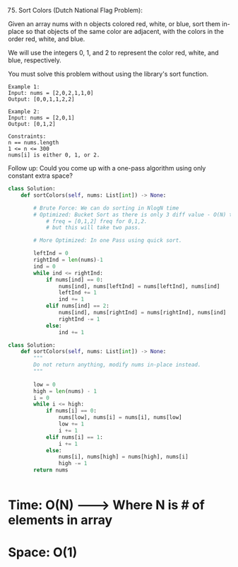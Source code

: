 75. Sort Colors (Dutch National Flag Problem):

Given an array nums with n objects colored red, white, or blue, sort them in-place so that objects of the same color are adjacent, with the colors in the order red, white, and blue.

We will use the integers 0, 1, and 2 to represent the color red, white, and blue, respectively.

You must solve this problem without using the library's sort function.

 
```
Example 1:
Input: nums = [2,0,2,1,1,0]
Output: [0,0,1,1,2,2]
```
```
Example 2:
Input: nums = [2,0,1]
Output: [0,1,2]
``` 

```
Constraints:
n == nums.length
1 <= n <= 300
nums[i] is either 0, 1, or 2.
``` 

Follow up: Could you come up with a one-pass algorithm using only constant extra space?


```py
class Solution:
    def sortColors(self, nums: List[int]) -> None:

        # Brute Force: We can do sorting in NlogN time
        # Optimized: Bucket Sort as there is only 3 diff value - O(N) time
            # freq = [0,1,2] freq for 0,1,2. 
            # but this will take two pass.

        # More Optimized: In one Pass using quick sort.

        leftInd = 0
        rightInd = len(nums)-1
        ind = 0
        while ind <= rightInd:
            if nums[ind] == 0:
                nums[ind], nums[leftInd] = nums[leftInd], nums[ind]
                leftInd += 1
                ind += 1
            elif nums[ind] == 2:
                nums[ind], nums[rightInd] = nums[rightInd], nums[ind]
                rightInd -= 1
            else:
                ind += 1

```



```python
class Solution:
    def sortColors(self, nums: List[int]) -> None:
        """
        Do not return anything, modify nums in-place instead.
        """
        
        low = 0
        high = len(nums) - 1
        i = 0
        while i <= high:
            if nums[i] == 0:
                nums[low], nums[i] = nums[i], nums[low]
                low += 1
                i += 1
            elif nums[i] == 1:
                i += 1
            else:
                nums[i], nums[high] = nums[high], nums[i]
                high -= 1
        return nums
        
```

# Time: O(N) ---> Where N is # of elements in array
# Space: O(1)
